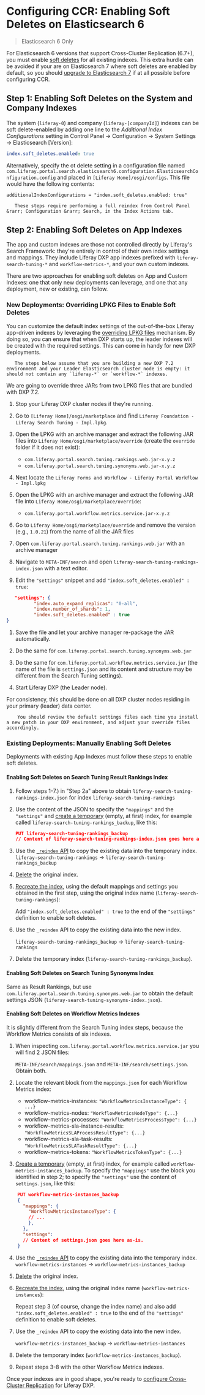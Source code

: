 # Configuring CCR: Enabling Soft Deletes on Elasticsearch 6

> Elasticsearch 6 Only

For Elasticsearch 6 versions that support Cross-Cluster Replication (6.7+), you must enable [soft deletes](https://www.elastic.co/guide/en/elasticsearch/reference/6.7/ccr-requirements.html) for all existing indexes. This extra hurdle can be avoided if your are on Elasticsearch 7 where soft deletes are enabled by default, so you should [upgrade to Elasticsearch 7](https://help.liferay.com/hc/en-us/articles/360035444872-Upgrading-to-Elasticsearch-7) if at all possible before configuring CCR.

## Step 1: Enabling Soft Deletes on the System and Company Indexes

The system (`liferay-0`) and company (`liferay-[companyId]`) indexes can be soft delete-enabled by adding one line to the _Additional Index Configurations_ setting in Control Panel &rarr; Configuration &rarr; System Settings &rarr; Elasticsearch [Version]:
 
```yaml
index.soft_deletes.enabled: true
```

Alternatively, specify the ot delete setting in a configuration file named `com.liferay.portal.search.elasticsearch6.configuration.ElasticsearchConfiguration.config` and placed in `[Liferay Home]/osgi/configs`. This file would have the following contents:
```properties
additionalIndexConfigurations = "index.soft_deletes.enabled: true"
```
<!-- To Tibor: You've added this configuration to the "Configuring Cross-Cluster Replication" article. I think it belongs here only. -Russ -->

```note::
   These steps require performing a full reindex from Control Panel &rarr; Configuration &rarr; Search, in the Index Actions tab.
```

<!-- Stopped here: I need to work on the rest of this file still -Russ -->
## Step 2: Enabling Soft Deletes on App Indexes

The app and custom indexes are those not controlled directly by Liferay's Search Framework: they're entirely in control of their own index settings and mappings. They include Liferay DXP app indexes prefixed with `liferay-search-tuning-*` and `workflow-metrics-*`, and your own custom indexes.

There are two approaches for enabling soft deletes on App and Custom Indexes: one that only new deployments can leverage, and one that any deployment, new or existing, can follow.

### New Deployments: Overriding LPKG Files to Enable Soft Deletes

<!-- As written I think this introduces confusion. If this approach is preferable for new deployments, we should just state up front, do this if you have a new deployment, otherwise see -->
You can customize the default index settings of the out-of-the-box Liferay app-driven indexes by leveraging the [overriding LPKG files](https://help.liferay.com/hc/en-us/articles/360028808552-Overriding-lpkg-Files) mechanism. By doing so, you can ensure that when DXP starts up, the leader indexes will be created with the required settings. This can come in handy for new DXP deployments.

```note::
   The steps below assume that you are building a new DXP 7.2 environment and your Leader Elasticsearch cluster node is empty: it should not contain any `liferay-*` or `workflow-*` indexes.
```

We are going to override three JARs from two LPKG files that are bundled with DXP 7.2.

1. Stop your Liferay DXP cluster nodes if they're running.

1. Go to `[Liferay Home]/osgi/marketplace` and find `Liferay Foundation - Liferay Search Tuning - Impl.lpkg`.

1. Open the LPKG with an archive manager and extract the following JAR files into `Liferay Home/osgi/marketplace/override` (create the `override` folder if it does not exist):  

   - `com.liferay.portal.search.tuning.rankings.web.jar-x.y.z`  
   - `com.liferay.portal.search.tuning.synonyms.web.jar-x.y.z`  

1. Next locate the `Liferay Forms and Workflow - Liferay Portal Workflow - Impl.lpkg`  

1. Open the LPKG with an archive manager and extract the following JAR file into `Liferay Home/osgi/marketplace/override`:  

   - `com.liferay.portal.workflow.metrics.service.jar-x.y.z`  

1. Go to `Liferay Home/osgi/marketplace/override` and remove the version (e.g., `1.0.21`) from the name of all the JAR files  

1. Open `com.liferay.portal.search.tuning.rankings.web.jar` with an archive manager 

1. Navigate to `META-INF/search` and open `liferay-search-tuning-rankings-index.json` with a text editor. 

1. Edit the `"settings"` snippet and add `"index.soft_deletes.enabled" : true`:

  ```json
	 "settings": {
		    "index.auto_expand_replicas": "0-all",
		    "index.number_of_shards": 1,
		    "index.soft_deletes.enabled" : true
  }
  ```
1. Save the file and let your archive manager re-package the JAR automatically.  

1. Do the same for `com.liferay.portal.search.tuning.synonyms.web.jar`  

1. Do the same for `com.liferay.portal.workflow.metrics.service.jar` (the name of the file is `settings.json` and its content and structure may be different from the Search Tuning settings).  

1. Start Liferay DXP (the Leader node).
 
For consistency, this should be done on all DXP cluster nodes residing in your primary (leader) data center.
 
```note::
    You should review the default settings files each time you install a new patch in your DXP environment, and adjust your override files accordingly.
```

### Existing Deployments: Manually Enabling Soft Deletes

Deployments with existing App Indexes must follow these steps to enable soft deletes.

<!-- I made it here, will continue working on this file later - Russ -->
#### Enabling Soft Deletes on Search Tuning Result Rankings Index

1. Follow steps 1-7.) in "Step 2a" above to obtain `liferay-search-tuning-rankings-index.json` for index `liferay-search-tuning-rankings`
2. Use the content of the JSON to specify the `"mappings"` and the `"settings"` and [create a temporary](https://www.elastic.co/guide/en/elasticsearch/reference/6.x/indices-create-index.html) (empty, at first) index, for example called `liferay-search-tuning-rankings_backup`, like this:
    ```json
    PUT liferay-search-tuning-rankings_backup
    // Content of liferay-search-tuning-rankings-index.json goes here as-is.
    ```
3. Use the [`_reindex` API](https://www.elastic.co/guide/en/elasticsearch/reference/6.x/docs-reindex.html) to copy the existing data into the temporary index.
    `liferay-search-tuning-rankings` -> `liferay-search-tuning-rankings_backup`
4. [Delete](https://www.elastic.co/guide/en/elasticsearch/reference/6.x/indices-delete-index.html) the original index.
5. [Recreate the index](https://www.elastic.co/guide/en/elasticsearch/reference/6.x/indices-create-index.html), using the default mappings and settings you obtained in the first step, using the original index name (`liferay-search-tuning-rankings`):

   Add `"index.soft_deletes.enabled" : true` to the end of the `"settings"` definition to enable soft deletes.

6. Use the `_reindex` API to copy the existing data into the new index. 

      `liferay-search-tuning-rankings_backup` -> `liferay-search-tuning-rankings`
 
7. Delete the temporary index (`liferay-search-tuning-rankings_backup`).

#### Enabling Soft Deletes on Search Tuning Synonyms Index

Same as Result Rankings, but use `com.liferay.portal.search.tuning.synonyms.web.jar` to obtain the default settings JSON (`liferay-search-tuning-synonyms-index.json`).

#### Enabling Soft Deletes on Workflow Metrics Indexes

It is slightly different from the Search Tuning index steps, because the Workflow Metrics consists of six indexes.

1. When inspecting `com.liferay.portal.workflow.metrics.service.jar` you will find 2 JSON files:

      `META-INF/search/mappings.json` and `META-INF/search/settings.json`. Obtain both.
       
2. Locate the relevant block from the `mappings.json` for each Workflow Metrics index:
   - workflow-metrics-instances: `"WorkflowMetricsInstanceType": { ...}`
   - workflow-metrics-nodes: `"WorkflowMetricsNodeType": {...}`
   - workflow-metrics-processes: `"WorkflowMetricsProcessType": {...}`
    - workflow-metrics-sla-instance-results: `"WorkflowMetricsSLAProcessResultType": {...}`
    - workflow-metrics-sla-task-results: `"WorkflowMetricsSLATaskResultType": {...}`
    - workflow-metrics-tokens: `"WorkflowMetricsTokenType": {...}`
3. [Create a temporary](https://www.elastic.co/guide/en/elasticsearch/reference/6.x/indices-create-index.html) (empty, at first) index, for example called `workflow-metrics-instances_backup`. To specify the `"mappings"` use the block you identified in step 2; to specify the `"settings"` use the content of `settings.json`, like this:
```json
	PUT workflow-metrics-instances_backup
	{
	  "mappings": {
	    "WorkflowMetricsInstanceType": {
	    // ...
	    },
	  },
	  "settings": 
	  // Content of settings.json goes here as-is.
	}  
```
4. Use the [`_reindex` API](https://www.elastic.co/guide/en/elasticsearch/reference/6.x/docs-reindex.html) to copy the existing data into the temporary index.
    `workflow-metrics-instances` -> `workflow-metrics-instances_backup`
5. [Delete](https://www.elastic.co/guide/en/elasticsearch/reference/6.x/indices-delete-index.html) the original index.
6. [Recreate the index](https://www.elastic.co/guide/en/elasticsearch/reference/6.x/indices-create-index.html), using the original index name (`workflow-metrics-instances`):

   Repeat step 3 (of course, change the index name) and also add `"index.soft_deletes.enabled" : true` to the end of the `"settings"` definition to enable soft deletes. 

7. Use the `_reindex` API to copy the existing data into the new index. 

    `workflow-metrics-instances_backup` -> `workflow-metrics-instances`

8. Delete the temporary index (`workflow-metrics-instances_backup`).

9. Repeat steps 3-8 with the other Workflow Metrics indexes.

Once your indexes are in good shape, you're ready to [configure Cross-Cluster Replication](./configuring-cross-cluster-replication.md) for Liferay DXP.
